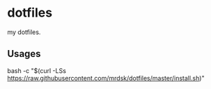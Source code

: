 # dotfiles

my dotfiles.

## Usages

bash -c "$(curl -LSs https://raw.githubusercontent.com/mrdsk/dotfiles/master/install.sh)"
